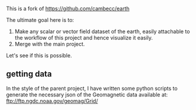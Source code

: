 This is a fork of https://github.com/cambecc/earth

The ultimate goal here is to:
1. Make any scalar or vector field dataset of the earth, easily attachable to the workflow of this project and hence visualize it easily.
2. Merge with the main project.

Let's see if this is possible.

getting data
--------------------
In the style of the parent project, I have written some python scripts to generate the necessary json of the Geomagnetic data available at: ftp://ftp.ngdc.noaa.gov/geomag/Grid/
